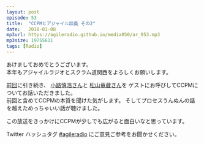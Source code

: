 ```yaml
---
layout: post
episode: 53
title:  "CCPMとアジャイル談義 その2"
date:   2018-01-08
mp3url: https://agileradio.github.io/media050/ar_053.mp3
mp3size: 19755611
tags: [Radio]
---
```


あけましておめでとうございます。  
本年もアジャイルラジオとスクラム道関西をよろしくお願いします。  

[前回](http://agileradio.github.io/2017/12/25/1/)に引き続き、
[小路慎浩さん](https://www.facebook.com/michonpu.mitsuhiro)と
[松山竜蔵さん](https://www.facebook.com/matsuyama.ryuzo)を
ゲストにお呼びしてCCPMについてお話いただきました。  
前回と含めてCCPMの本質を聞けた気がします。
そしてプロセスうんぬんの話を越えためっちゃいい話が聴けました。  

この放送をきっかけにCCPMが少しでも広がると面白いなと思っています。

Twitter ハッシュタグ [#agileradio](https://twitter.com/intent/tweet?hashtags=agileradio) にご意見ご参考をお聞かせください。

